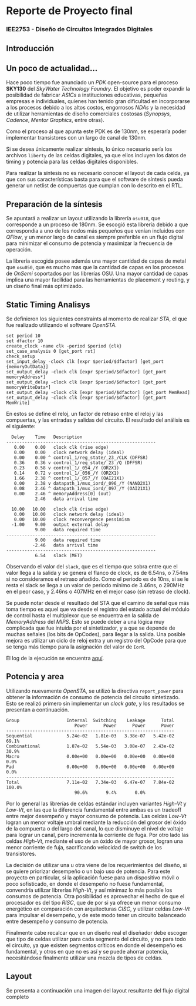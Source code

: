 # Reporte de Proyecto final
### IEE2753 - Diseño de Circuitos Integrados Digitales

## Introducción

## Un poco de actualidad...
Hace poco tiempo fue anunciado un *PDK* open-source para el proceso **SKY130** del *SkyWater Technology Foundry*. El objetivo es poder expandir la posibilidad de fabricar *ASICs* a instituciones educativas, pequeñas empresas e individuales, quienes han tenido gran dificultad en incorporarse a los procesos debido a los altos costos, engorrosos *NDAs* y la necesidad de utilizar herramientas de diseño comerciales costosas (*Synopsys*, *Cadence*, *Mentor Graphics*, entre otras).

Como el proceso al que apunta este PDK es de 130nm, se esperaría poder implementar transistores con un largo de canal de 130nm.

Si se desea únicamente realizar síntesis, lo único necesario sería los archivos `liberty` de las celdas digitales, ya que ellos incluyen los datos de timing y potencia para las celdas digitales disponibles.

Para realizar la síntesis no es necesario conocer el layout de cada celda, ya que con sus características basta para que el software de síntesis pueda generar un netlist de compuertas que cumplan con lo descrito en el RTL.


## Preparación de la síntesis

Se apuntará a realizar un layout utilizando la librería `osu018`, que corresponde a un proceso de 180nm. Se escogió esta librería debido a que correspondía a uno de los nodos más pequeños que venían incluidos con *QFlow*, y un menor largo de canal es siempre preferible en un flujo digital para minimizar el consumo de potencia y maximizar la frecuencia de operación.

La librería escogida posee además una mayor cantidad de capas de metal que `osu050`, que es mucho mas que la cantidad de capas en los procesos de *OnSemi* soportados por las librerías OSU. Una mayor cantidad de capas implica una mayor facilidad para las herramientas de placement y routing, y un diseño final más optimizado.

## Static Timing Analisys

Se definieron los siguientes constraints al momento de realizar *STA*, el que fue realizado utilizando el software *OpenSTA*.

```
set period 10
set dfactor 10
create_clock -name clk -period $period {clk}
set_case_analysis 0 [get_port rst]
check_setup
set_input_delay -clock clk [expr $period/$dfactor] [get_port {memoryOutData}]
set_output_delay -clock clk [expr $period/$dfactor] [get_port memoryAddress*]
set_output_delay -clock clk [expr $period/$dfactor] [get_port memoryWriteData*]
set_output_delay -clock clk [expr $period/$dfactor] [get_port MemRead]
set_output_delay -clock clk [expr $period/$dfactor] [get_port MemWrite]
```

En estos se define el reloj, un factor de retraso entre el reloj y las compuertas, y las entradas y salidas del circuito. El resultado del análisis es el siguiente:

```
  Delay    Time   Description
---------------------------------------------------------
   0.00    0.00   clock clk (rise edge)
   0.00    0.00   clock network delay (ideal)
   0.00    0.00 ^ control_1/reg_state/_23_/CLK (DFFSR)
   0.36    0.36 v control_1/reg_state/_23_/Q (DFFSR)
   0.23    0.58 v control_1/_054_/Y (OR2X1)
   0.14    0.72 v control_1/_056_/Y (OR2X1)
   1.66    2.38 ^ control_1/_057_/Y (OAI21X1)
   0.00    2.38 v datapath_1/mux_iord/_096_/Y (NAND2X1)
   0.08    2.46 ^ datapath_1/mux_iord/_097_/Y (OAI21X1)
   0.00    2.46 ^ memoryAddress[0] (out)
           2.46   data arrival time

  10.00   10.00   clock clk (rise edge)
   0.00   10.00   clock network delay (ideal)
   0.00   10.00   clock reconvergence pessimism
  -1.00    9.00   output external delay
           9.00   data required time
---------------------------------------------------------
           9.00   data required time
          -2.46   data arrival time
---------------------------------------------------------
           6.54   slack (MET)
```

Observando el valor del `slack`, que es el tiempo que sobra entre que el valor llega a la salida y se genera el flanco de clock, es de 6.54ns, o 7.54ns si no consideramos el retraso añadido. Como el periodo es de 10ns, si se le resta el slack se llega a un valor de periodo mínimo de 3.46ns, o 290MHz en el peor caso, y 2.46ns o 407MHz en el mejor caso (sin retraso de clock).

Se puede notar desde el resultado del STA que el camino de señal que más toma tiempo es aquel que va desde el registro del estado actual del módulo de control hasta el multiplexor que se encuentra en la salida de *MemoryAddress* del *MIPS*. Esto se puede deber a una lógica muy complicada que fue intuida por el sintetizador, y a que se depende de muchas señales (los bits de OpCodes), para llegar a la salida. Una posible mejora es utilizar un ciclo de reloj extra y un registro del OpCode para que se tenga más tiempo para la asignación del valor de `IorR`.

El log de la ejecución se encuentra [aquí](./sta/sta.log).

## Potencia y area

Utilizando nuevamente *OpenSTA*, se utilizó la directiva `report_power` para obtener la información de consumo de potencia del circuito sintetizado. Esto se realizó primero sin implementar un *clock gate*, y los resultados se presentan a continuación.

```
Group                  Internal  Switching    Leakage      Total
                          Power      Power      Power      Power
----------------------------------------------------------------
Sequential             5.24e-02   1.81e-03   3.38e-07   5.42e-02  69.1%
Combinational          1.87e-02   5.54e-03   3.08e-07   2.43e-02  30.9%
Macro                  0.00e+00   0.00e+00   0.00e+00   0.00e+00   0.0%
Pad                    0.00e+00   0.00e+00   0.00e+00   0.00e+00   0.0%
----------------------------------------------------------------
Total                  7.11e-02   7.34e-03   6.47e-07   7.84e-02 100.0%
                          90.6%       9.4%       0.0%
```



Por lo general las librerías de celdas estándar incluyen variantes *High-Vt* y *Low-Vt*, en las que la diferencia fundamental entre ambas es un tradeoff entre mejor desempeño y mayor consumo de potencia. Las celdas *Low-Vt* logran un menor voltaje umbral mediante la reducción del grosor del óxido de la compuerta o del largo del canal, lo que disminuye el nivel de voltaje para lograr un canal, pero incrementa la corriente de fuga. Por otro lado las celdas *High-Vt*, mediante el uso de un óxido de mayor grosor, logran una menor corriente de fuja, sacrificando velocidad de switch de los transistores.

La decisión de utilizar una u otra viene de los requerimientos del diseño, si se quiere priorizar desempeño o un bajo uso de potencia. Para este proyecto en particular, si la aplicación fuese para un dispositivo móvil o poco sofisticado, en donde el desempeño no fuese fundamental, convendría utilizar librerías *High-Vt*, y así minimaz lo más posible los consumos de potencia. Otra posibilidad es aprovechar el hecho de que el procesador es del tipo *RISC*, que de por si ya ofrece un menor consumo energético en comparación con arquitecturas *CISC*, y utilizar celdas *Low-Vt* para impulsar el desempeño, y de este modo tener un circuito balanceado entre desempeño y consumo de potencia.

Finalmente cabe recalcar que en un diseño real el diseñador debe escoger que tipo de celdas utilizar para cada segmento del circuito, y no para todo el circuito, ya que existen segmentos críticos en donde el desempeño es fundamental, y otros en que no es así y se puede ahorrar potencia, necesitándose finalmente utilizar una mezcla de tipos de celdas.

## Layout

Se presenta a continuación una imagen del layout resultante del flujo digital completo
